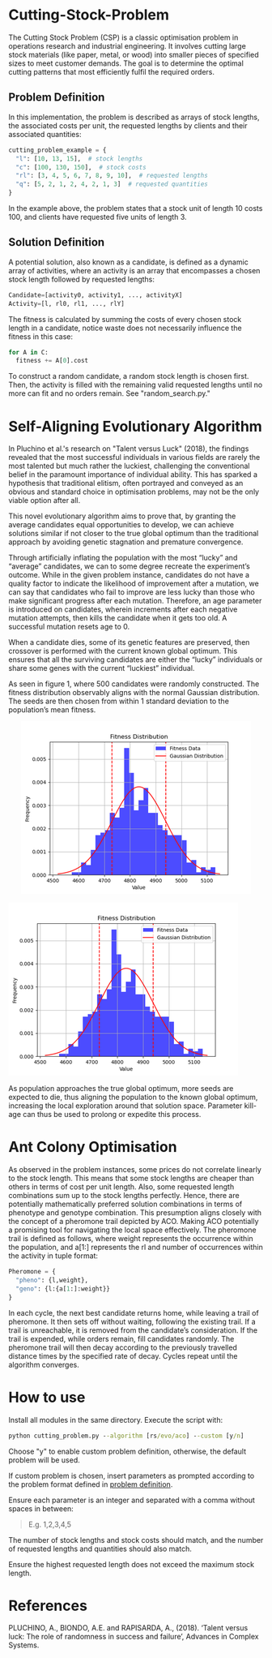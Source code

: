 # Cutting-Stock-Problem
The Cutting Stock Problem (CSP) is a classic optimisation problem in operations research and industrial engineering. It involves cutting large stock materials (like paper, metal, or wood) into smaller pieces of specified sizes to meet customer demands. The goal is to determine the optimal cutting patterns that most efficiently fulfil the required orders. 

## Problem Definition
In this implementation, the problem is described as arrays of stock lengths, the associated costs per unit, the requested lengths by clients and their associated quantities:
```python
cutting_problem_example = {
  "l": [10, 13, 15],  # stock lengths
  "c": [100, 130, 150],  # stock costs
  "rl": [3, 4, 5, 6, 7, 8, 9, 10],  # requested lengths
  "q": [5, 2, 1, 2, 4, 2, 1, 3]  # requested quantities
}
```
In the example above, the problem states that a stock unit of length 10 costs 100, and clients have requested five units of length 3.

## Solution Definition
A potential solution, also known as a candidate, is defined as a dynamic array of activities, where an activity is an array that encompasses a chosen stock length followed by requested lengths:
```python
Candidate=[activity0, activity1, ..., activityX]
Activity=[l, rl0, rl1, ..., rlY]
```
The fitness is calculated by summing the costs of every chosen stock length in a candidate, notice waste does not necessarily influence the fitness in this case:
```python
for A in C:
  fitness += A[0].cost
```
To construct a random candidate, a random stock length is chosen first. Then, the activity is filled with the remaining valid requested lengths until no more can fit and no orders remain. See "random_search.py."

# Self-Aligning Evolutionary Algorithm
In Pluchino et al.'s research on "Talent versus Luck" (2018), the findings revealed that the most successful individuals in various fields are rarely the most talented but much rather the luckiest, challenging the conventional belief in the paramount importance of individual ability. This has sparked a hypothesis that traditional elitism, often portrayed and conveyed as an obvious and standard choice in optimisation problems, may not be the only viable option after all.

This novel evolutionary algorithm aims to prove that, by granting the average candidates equal opportunities to develop, we can achieve solutions similar if not closer to the true global optimum than the traditional approach by avoiding genetic stagnation and premature convergence.

Through artificially inflating the population with the most “lucky” and “average” candidates, we can to some degree recreate the experiment’s outcome. While in the given problem instance, candidates do not have a quality factor to indicate the likelihood of improvement after a mutation, we can say that candidates who fail to improve are less lucky than those who make significant progress after each mutation. Therefore, an age parameter is introduced on candidates, wherein increments after each negative mutation attempts, then kills the candidate when it gets too old. A successful mutation resets age to 0.

When a candidate dies, some of its genetic features are preserved, then crossover is performed with the current known global optimum.  This ensures that all the surviving candidates are either the “lucky” individuals or share some genes with the current “luckiest” individual.

As seen in figure 1, where 500 candidates were randomly constructed. The fitness distribution observably aligns with the normal Gaussian distribution. The seeds are then chosen from within 1 standard deviation to the population’s mean fitness.

<p align="center">
  <img src="https://github.com/hongd13/Cutting-Stock-Problem/blob/main/Picture1.png?raw=true"/>
</p>

![alt text](https://github.com/hongd13/Cutting-Stock-Problem/blob/main/Picture1.png)

As population approaches the true global optimum, more seeds are expected to die, thus aligning the population to the known global optimum, increasing the local exploration around that solution space. Parameter kill-age can thus be used to prolong or expedite this process. 

# Ant Colony Optimisation
As observed in the problem instances, some prices do not correlate linearly to the stock length. This means that some stock lengths are cheaper than others in terms of cost per unit length. Also, some requested length combinations sum up to the stock lengths perfectly. Hence, there are potentially mathematically preferred solution combinations in terms of phenotype and genotype combination.
This presumption aligns closely with the concept of a pheromone trail depicted by ACO. Making ACO potentially a promising tool for navigating the local space effectively. 
The pheromone trail is defined as follows, where weight represents the occurrence within the population, and a[1:] represents the rl and number of occurrences within the activity in tuple format:
```python
Pheromone = {
  "pheno": {l,weight},
  "geno": {l:{a[1:]:weight}}
}
```

In each cycle, the next best candidate returns home, while leaving a trail of pheromone. It then sets off without waiting, following the existing trail. If a trail is unreachable, it is removed from the candidate’s consideration. If the trail is expended, while orders remain, fill candidates randomly. The pheromone trail will then decay according to the previously travelled distance times by the specified rate of decay. Cycles repeat until the algorithm converges.

# How to use
Install all modules in the same directory. Execute the script with:
```cmd
python cutting_problem.py --algorithm [rs/evo/aco] --custom [y/n]
```

Choose "y" to enable custom problem definition, otherwise, the default problem will be used.

If custom problem is chosen, insert parameters as prompted according to the problem format defined in [problem definition](https://github.com/hongd13/Cutting-Stock-Problem?tab=readme-ov-file#problem-definition). 

Ensure each parameter is an integer and separated with a comma without spaces in between:
> E.g. 1,2,3,4,5

The number of stock lengths and stock costs should match, and the number of requested lengths and quantities should also match. 

Ensure the highest requested length does not exceed the maximum stock length. 



# References
PLUCHINO, A., BIONDO, A.E. and RAPISARDA, A., (2018). ‘Talent versus luck: The role of randomness in success and failure’, Advances in Complex Systems.
